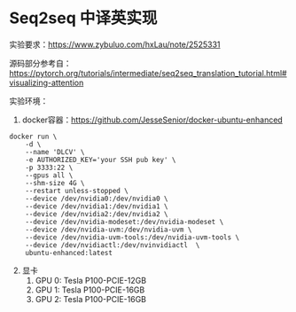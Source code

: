 # Seq2seq 中译英实现

实验要求：https://www.zybuluo.com/hxLau/note/2525331

源码部分参考自：https://pytorch.org/tutorials/intermediate/seq2seq_translation_tutorial.html#visualizing-attention

实验环境：

1. docker容器：https://github.com/JesseSenior/docker-ubuntu-enhanced
```shell
docker run \
    -d \
    --name 'DLCV' \
    -e AUTHORIZED_KEY='your SSH pub key' \
    -p 3333:22 \
    --gpus all \
    --shm-size 4G \
    --restart unless-stopped \
    --device /dev/nvidia0:/dev/nvidia0 \
    --device /dev/nvidia1:/dev/nvidia1 \
    --device /dev/nvidia2:/dev/nvidia2 \
    --device /dev/nvidia-modeset:/dev/nvidia-modeset \
    --device /dev/nvidia-uvm:/dev/nvidia-uvm \
    --device /dev/nvidia-uvm-tools:/dev/nvidia-uvm-tools \
    --device /dev/nvidiactl:/dev/nvinvidiactl  \
    ubuntu-enhanced:latest
```
2. 显卡
    1. GPU 0: Tesla P100-PCIE-12GB
    2. GPU 1: Tesla P100-PCIE-16GB
    3. GPU 2: Tesla P100-PCIE-16GB
